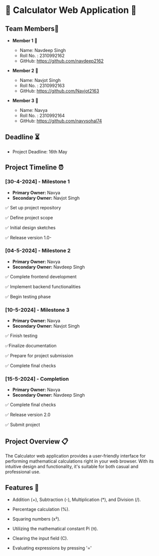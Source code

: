 # 🧮 Calculator Web Application 🌟

## Team Members👥
- **Member 1** 👤
  - Name: Navdeep Singh
  - Roll No. : 2310992162
  - GitHub: https://github.com/navdeep2162

- **Member 2** 👤
  - Name: Navjot Singh
  - Roll No. : 2310992163
  - GitHub: https://github.com/Navjot2163

- **Member 3** 👤
  - Name: Navya
  - Roll No. : 2310992164
  - GitHub: https://github.com/navvsohal74
 
## Deadline ⏳
- Project Deadline: 16th May

## Project Timeline ⏰

### [30-4-2024] - Milestone 1

- **Primary Owner:** Navya
- **Secondary Owner:** Navjot Singh

✅ Set up project repository

✅ Define project scope

✅ Initial design sketches

✅ Release version 1.0-


### [04-5-2024] - Milestone 2

- **Primary Owner:** Navya
- **Secondary Owner:** Navdeep Singh

✅ Complete frontend development

✅ Implement backend functionalities

✅ Begin testing phase


### [10-5-2024] - Milestone 3

- **Primary Owner:** Navya
- **Secondary Owner:** Navjot Singh

✅ Finish testing

✅Finalize documentation

✅ Prepare for project submission

✅ Complete final checks

### [15-5-2024] - Completion

- **Primary Owner:** Navya
- **Secondary Owner:** Navdeep Singh

✅ Complete final checks

✅ Release version 2.0

✅ Submit project

## Project Overview 📋

The Calculator web application provides a user-friendly interface for performing mathematical calculations right in your web browser. With its intuitive design and functionality, it's suitable for both casual and professional use.

## Features 🌟
- Addition (+), Subtraction (-), Multiplication (*), and Division (/).
  
- Percentage calculation (%).
  
- Squaring numbers (x²).
  
- Utilizing the mathematical constant Pi (π).
  
- Clearing the input field (C).
  
- Evaluating expressions by pressing '='

